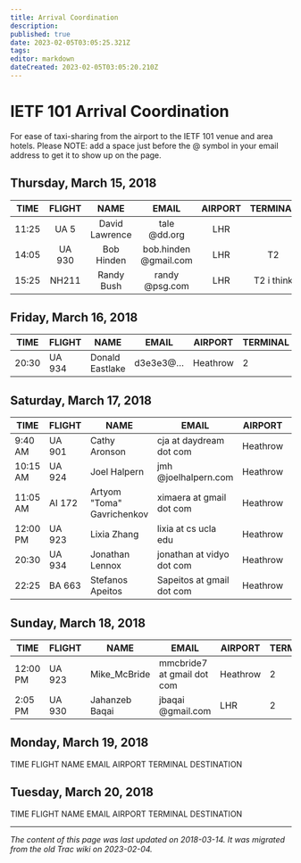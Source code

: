 ```yaml
---
title: Arrival Coordination
description: 
published: true
date: 2023-02-05T03:05:25.321Z
tags: 
editor: markdown
dateCreated: 2023-02-05T03:05:20.210Z
---
```


# IETF 101 Arrival Coordination
For ease of taxi-sharing from the airport to the IETF 101 venue and area hotels. Please NOTE: add a space just before the @ symbol in your email address to get it to show up on the page.

## Thursday, March 15, 2018
|  TIME | FLIGHT |      NAME      |         EMAIL         | AIRPORT |  TERMINAL  | DESTINATION |
|:-----:|:------:|:--------------:|:---------------------:|:-------:|:----------:|:-----------:|
| 11:25 | UA 5   | David Lawrence | tale @dd.org          | LHR     |            | Metropole   |
| 14:05 | UA 930 | Bob Hinden     | bob.hinden @gmail.com | LHR     | T2         | Metropole   |
| 15:25 | NH211  | Randy Bush     | randy @psg.com        | LHR     | T2 i think | Metrohole   |

## Friday, March 16, 2018
| TIME  | FLIGHT | NAME            | EMAIL    | AIRPORT  | TERMINAL | DESTINATION |
|-------|--------|-----------------|----------|----------|----------|-------------|
| 20:30 | UA 934 | Donald Eastlake | d3e3e3@… | Heathrow | 2        | Metropole   |
## Saturday, March 17, 2018
| TIME     | FLIGHT | NAME                       | EMAIL                     | AIRPORT  | TERMINAL | DESTINATION             |
|----------|--------|----------------------------|---------------------------|----------|----------|-------------------------|
| 9:40 AM  | UA 901 | Cathy Aronson              | cja at daydream dot com   | Heathrow | 2        | Hilton London Metropole |
| 10:15 AM | UA 924 | Joel Halpern               | jmh @joelhalpern.com      | Heathrow | 2        | Hilton London Metropole |
| 11:05 AM | AI 172 | Artyom "Toma" Gavrichenkov | ximaera at gmail dot com  | Heathrow | 2        | Hilton London Metropole |
| 12:00 PM | UA 923 | Lixia Zhang                | lixia at cs ucla edu      | Heathrow | 2        | Hilton London Metropole |
| 20:30    | UA 934 | Jonathan Lennox            | jonathan at vidyo dot com | Heathrow | 2        | Hilton London Metropole |
| 22:25    | BA 663 | Stefanos Apeitos           | Sapeitos at gmail dot com | Heathrow | 5        | Hilton London Metropole |
## Sunday, March 18, 2018
| TIME     | FLIGHT | NAME           | EMAIL                      | AIRPORT  | TERMINAL | DESTINATION             |
|----------|--------|----------------|----------------------------|----------|----------|-------------------------|
| 12:00 PM | UA 923 | Mike_McBride   | mmcbride7 at gmail dot com | Heathrow | 2        | Hilton London Metropole |
| 2:05 PM  | UA 930 | Jahanzeb Baqai | jbaqai @gmail.com          | LHR      | 2        | Hilton London Metropole |
## Monday, March 19, 2018

TIME	FLIGHT	NAME	EMAIL	AIRPORT	TERMINAL	DESTINATION
## Tuesday, March 20, 2018

TIME	FLIGHT	NAME	EMAIL	AIRPORT	TERMINAL	DESTINATION
&nbsp;
&nbsp;
&nbsp;

---

*The content of this page was last updated on 2018-03-14. It was migrated from the old Trac wiki on 2023-02-04.*